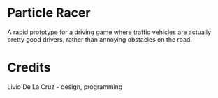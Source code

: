 Particle Racer
==============

A rapid prototype for a driving game where traffic vehicles are actually
pretty good drivers, rather than annoying obstacles on the road.

Credits
=======

Livio De La Cruz - design, programming